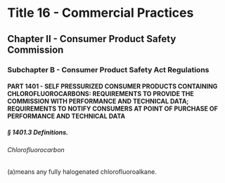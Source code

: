 
# Title 16 - Commercial Practices
## Chapter II - Consumer Product Safety Commission
### Subchapter B - Consumer Product Safety Act Regulations
#### PART 1401 - SELF PRESSURIZED CONSUMER PRODUCTS CONTAINING CHLOROFLUOROCARBONS: REQUIREMENTS TO PROVIDE THE COMMISSION WITH PERFORMANCE AND TECHNICAL DATA; REQUIREMENTS TO NOTIFY CONSUMERS AT POINT OF PURCHASE OF PERFORMANCE AND TECHNICAL DATA
##### § 1401.3 Definitions.
###### Chlorofluorocarbon

(a)means any fully halogenated chlorofluoroalkane.
